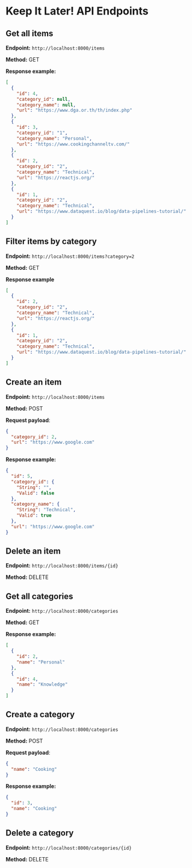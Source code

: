 # Keep It Later! API Endpoints

## Get all items

**Endpoint:** `http://localhost:8000/items`

**Method:** GET

**Response example:**

```json
[
  {
    "id": 4,
    "category_id": null,
    "category_name": null,
    "url": "https://www.dga.or.th/th/index.php"
  },
  {
    "id": 3,
    "category_id": "1",
    "category_name": "Personal",
    "url": "https://www.cookingchanneltv.com/"
  },
  {
    "id": 2,
    "category_id": "2",
    "category_name": "Technical",
    "url": "https://reactjs.org/"
  },
  {
    "id": 1,
    "category_id": "2",
    "category_name": "Technical",
    "url": "https://www.dataquest.io/blog/data-pipelines-tutorial/"
  }
]
```

## Filter items by category

**Endpoint:** `http://localhost:8000/items?category=2`

**Method:** GET

**Response example**

```json
[
  {
    "id": 2,
    "category_id": "2",
    "category_name": "Technical",
    "url": "https://reactjs.org/"
  },
  {
    "id": 1,
    "category_id": "2",
    "category_name": "Technical",
    "url": "https://www.dataquest.io/blog/data-pipelines-tutorial/"
  }
]
```

## Create an item

**Endpoint:** `http://localhost:8000/items`

**Method:** POST

**Request payload**:

```json
{
  "category_id": 2,
  "url": "https://www.google.com"
}
```

**Response example:**

```json
{
  "id": 5,
  "category_id": {
    "String": "",
    "Valid": false
  },
  "category_name": {
    "String": "Technical",
    "Valid": true
  },
  "url": "https://www.google.com"
}
```

## Delete an item

**Endpoint:** `http://localhost:8000/items/{id}`

**Method:** DELETE

## Get all categories

**Endpoint:** `http://localhost:8000/categories`

**Method:** GET

**Response example:**

```json
[
  {
    "id": 2,
    "name": "Personal"
  },
  {
    "id": 4,
    "name": "Knowledge"
  }
]
```

## Create a category

**Endpoint:** `http://localhost:8000/categories`

**Method:** POST

**Request payload**:

```json
{
  "name": "Cooking"
}
```

**Response example:**

```json
{
  "id": 3,
  "name": "Cooking"
}
```

## Delete a category

**Endpoint:** `http://localhost:8000/categories/{id}`

**Method:** DELETE
